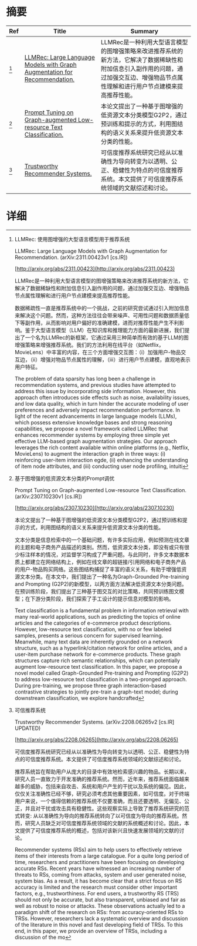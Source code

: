 # 摘要

| Ref | Title | Summary |
| --- | --- | --- |
| [^1] | [LLMRec: Large Language Models with Graph Augmentation for Recommendation.](http://arxiv.org/abs/2311.00423) | LLMRec是一种利用大型语言模型的图增强策略来改进推荐系统的新方法，它解决了数据稀缺性和附加信息引入副作用的问题，通过加强交互边、增强物品节点属性理解和进行用户节点建模来提高推荐性能。 |
| [^2] | [Prompt Tuning on Graph-augmented Low-resource Text Classification.](http://arxiv.org/abs/2307.10230) | 本论文提出了一种基于图增强的低资源文本分类模型G2P2，通过预训练和提示的方式，利用图结构的语义关系来提升低资源文本分类的性能。 |
| [^3] | [Trustworthy Recommender Systems.](http://arxiv.org/abs/2208.06265) | 可信度推荐系统研究已经从以准确性为导向转变为以透明、公正、稳健性为特点的可信度推荐系统。本文提供了可信度推荐系统领域的文献综述和讨论。 |

# 详细

[^1]: LLMRec: 使用图增强的大型语言模型用于推荐系统

    LLMRec: Large Language Models with Graph Augmentation for Recommendation. (arXiv:2311.00423v1 [cs.IR])

    [http://arxiv.org/abs/2311.00423](http://arxiv.org/abs/2311.00423)

    LLMRec是一种利用大型语言模型的图增强策略来改进推荐系统的新方法，它解决了数据稀缺性和附加信息引入副作用的问题，通过加强交互边、增强物品节点属性理解和进行用户节点建模来提高推荐性能。

    

    数据稀疏性一直是推荐系统中的一个挑战，之前的研究尝试通过引入附加信息来解决这个问题。然而，这种方法往往会带来噪声、可用性问题和数据质量低下等副作用，从而影响对用户偏好的准确建模，进而对推荐性能产生不利影响。鉴于大型语言模型（LLM）在知识库和推理能力方面的最新进展，我们提出了一个名为LLMRec的新框架，它通过采用三种简单而有效的基于LLM的图增强策略来增强推荐系统。我们的方法利用在线平台（如Netflix，MovieLens）中丰富的内容，在三个方面增强交互图：（i）加强用户-物品交互边，（ii）增强对物品节点属性的理解，（iii）进行用户节点建模，直观地表示用户特征。

    The problem of data sparsity has long been a challenge in recommendation systems, and previous studies have attempted to address this issue by incorporating side information. However, this approach often introduces side effects such as noise, availability issues, and low data quality, which in turn hinder the accurate modeling of user preferences and adversely impact recommendation performance. In light of the recent advancements in large language models (LLMs), which possess extensive knowledge bases and strong reasoning capabilities, we propose a novel framework called LLMRec that enhances recommender systems by employing three simple yet effective LLM-based graph augmentation strategies. Our approach leverages the rich content available within online platforms (e.g., Netflix, MovieLens) to augment the interaction graph in three ways: (i) reinforcing user-item interaction egde, (ii) enhancing the understanding of item node attributes, and (iii) conducting user node profiling, intuiti
    
[^2]: 基于图增强的低资源文本分类的Prompt调优

    Prompt Tuning on Graph-augmented Low-resource Text Classification. (arXiv:2307.10230v1 [cs.IR])

    [http://arxiv.org/abs/2307.10230](http://arxiv.org/abs/2307.10230)

    本论文提出了一种基于图增强的低资源文本分类模型G2P2，通过预训练和提示的方式，利用图结构的语义关系来提升低资源文本分类的性能。

    

    文本分类是信息检索中的一个基础问题，有许多实际应用，例如预测在线文章的主题和电子商务产品描述的类别。然而，低资源文本分类，即没有或只有很少标注样本的情况，对监督学习构成了严重问题。与此同时，许多文本数据本质上都建立在网络结构上，例如在线文章的超链接/引用网络和电子商务产品的用户-物品购买网络。这些图结构捕捉了丰富的语义关系，有助于增强低资源文本分类。在本文中，我们提出了一种名为Graph-Grounded Pre-training and Prompting (G2P2)的新模型，以两方面方法解决低资源文本分类问题。在预训练阶段，我们提出了三种基于图交互的对比策略，共同预训练图文模型；在下游分类阶段，我们探索了手工设计的提示信息对模型的影响。

    Text classification is a fundamental problem in information retrieval with many real-world applications, such as predicting the topics of online articles and the categories of e-commerce product descriptions. However, low-resource text classification, with no or few labeled samples, presents a serious concern for supervised learning. Meanwhile, many text data are inherently grounded on a network structure, such as a hyperlink/citation network for online articles, and a user-item purchase network for e-commerce products. These graph structures capture rich semantic relationships, which can potentially augment low-resource text classification. In this paper, we propose a novel model called Graph-Grounded Pre-training and Prompting (G2P2) to address low-resource text classification in a two-pronged approach. During pre-training, we propose three graph interaction-based contrastive strategies to jointly pre-train a graph-text model; during downstream classification, we explore handcrafted 
    
[^3]: 可信推荐系统

    Trustworthy Recommender Systems. (arXiv:2208.06265v2 [cs.IR] UPDATED)

    [http://arxiv.org/abs/2208.06265](http://arxiv.org/abs/2208.06265)

    可信度推荐系统研究已经从以准确性为导向转变为以透明、公正、稳健性为特点的可信度推荐系统。本文提供了可信度推荐系统领域的文献综述和讨论。

    

    推荐系统旨在帮助用户从庞大的目录中有效地检索感兴趣的物品。长期以来，研究人员一直致力于开发准确的推荐系统。然而，近年来，推荐系统面临越来越多的威胁，包括来自攻击、系统和用户产生的干扰以及系统的偏见。因此，仅仅关注准确性已经不够，研究必须考虑其他重要因素，如可信度。对于终端用户来说，一个值得信赖的推荐系统不仅要准确，而且还要透明、无偏见、公正，并且对干扰或攻击具有稳健性。这些观察实际上导致了推荐系统研究的范式转变: 从以准确性为导向的推荐系统转向了以可信度为导向的推荐系统。然而，研究人员缺乏对可信度推荐系统领域的文献的系统概述和讨论。因此，本文提供了可信度推荐系统的概述，包括对该新兴且快速发展领域的文献的讨论。

    Recommender systems (RSs) aim to help users to effectively retrieve items of their interests from a large catalogue. For a quite long period of time, researchers and practitioners have been focusing on developing accurate RSs. Recent years have witnessed an increasing number of threats to RSs, coming from attacks, system and user generated noise, system bias. As a result, it has become clear that a strict focus on RS accuracy is limited and the research must consider other important factors, e.g., trustworthiness. For end users, a trustworthy RS (TRS) should not only be accurate, but also transparent, unbiased and fair as well as robust to noise or attacks. These observations actually led to a paradigm shift of the research on RSs: from accuracy-oriented RSs to TRSs. However, researchers lack a systematic overview and discussion of the literature in this novel and fast developing field of TRSs. To this end, in this paper, we provide an overview of TRSs, including a discussion of the mo
    

